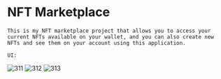 # NFT Marketplace

`This is my NFT marketplace project that allows you to access your current NFTs available on your wallet, and you can also create new NFTs and see them on your account using this application.`

`UI:`

![311](https://github.com/KirillSpitsyn/NFT-Marketplace-App/assets/72778161/e4e90a36-9c83-4b18-8893-87b7ef3c9ed9)
![312](https://github.com/KirillSpitsyn/NFT-Marketplace-App/assets/72778161/3f558294-e00b-4387-a954-e2aa26e2c628)
![313](https://github.com/KirillSpitsyn/NFT-Marketplace-App/assets/72778161/e251006e-655f-4a00-a239-b3a6701ffdf5)
